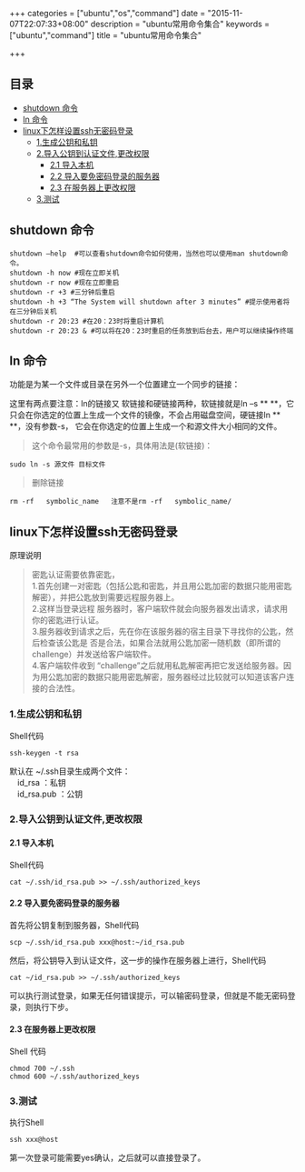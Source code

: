 +++
categories = ["ubuntu","os","command"]
date = "2015-11-07T22:07:33+08:00"
description = "ubuntu常用命令集合"
keywords = ["ubuntu","command"]
title = "ubuntu常用命令集合"

+++
## 目录
<!-- MarkdownTOC -->

- [shutdown 命令](#shutdown-命令)
- [ln 命令](#ln-命令)
- [linux下怎样设置ssh无密码登录](#linux下怎样设置ssh无密码登录)
    - [1.生成公钥和私钥](#1生成公钥和私钥)
    - [2.导入公钥到认证文件,更改权限](#2导入公钥到认证文件更改权限)
        - [2.1 导入本机](#21-导入本机)
        - [2.2 导入要免密码登录的服务器](#22-导入要免密码登录的服务器)
        - [2.3 在服务器上更改权限](#23-在服务器上更改权限)
    - [3.测试](#3测试)

<!-- /MarkdownTOC -->

## shutdown 命令

```
shutdown –help  #可以查看shutdown命令如何使用，当然也可以使用man shutdown命令。
shutdown -h now #现在立即关机
shutdown -r now #现在立即重启
shutdown -r +3 #三分钟后重启
shutdown -h +3 “The System will shutdown after 3 minutes” #提示使用者将在三分钟后关机
shutdown -r 20:23 #在20：23时将重启计算机
shutdown -r 20:23 & #可以将在20：23时重启的任务放到后台去，用户可以继续操作终端
```

## ln 命令

功能是为某一个文件或目录在另外一个位置建立一个同步的链接：  

这里有两点要注意：ln的链接又 软链接和硬链接两种，软链接就是ln –s ** **，它只会在你选定的位置上生成一个文件的镜像，不会占用磁盘空间，硬链接ln ** **，没有参数-s， 它会在你选定的位置上生成一个和源文件大小相同的文件。
>这个命令最常用的参数是-s，具体用法是(软链接)：  

`sudo ln -s 源文件 目标文件 `

>删除链接  

`rm -rf   symbolic_name   注意不是rm -rf   symbolic_name/`

## linux下怎样设置ssh无密码登录
原理说明
>密匙认证需要依靠密匙，  
1.首先创建一对密匙（包括公匙和密匙，并且用公匙加密的数据只能用密匙解密），并把公匙放到需要远程服务器上。  
2.这样当登录远程 服务器时，客户端软件就会向服务器发出请求，请求用你的密匙进行认证。  
3.服务器收到请求之后，先在你在该服务器的宿主目录下寻找你的公匙，然后检查该公匙是 否是合法，如果合法就用公匙加密一随机数（即所谓的challenge）并发送给客户端软件。  
4.客户端软件收到 “challenge”之后就用私匙解密再把它发送给服务器。因为用公匙加密的数据只能用密匙解密，服务器经过比较就可以知道该客户连接的合法性。

### 1.生成公钥和私钥
Shell代码 
```
ssh-keygen -t rsa
```
默认在 ~/.ssh目录生成两个文件：  
　id_rsa      ：私钥  
　id_rsa.pub  ：公钥  
### 2.导入公钥到认证文件,更改权限
#### 2.1 导入本机
Shell代码 
```
cat ~/.ssh/id_rsa.pub >> ~/.ssh/authorized_keys  
```
#### 2.2 导入要免密码登录的服务器
首先将公钥复制到服务器，Shell代码 
```
scp ~/.ssh/id_rsa.pub xxx@host:~/id_rsa.pub  
```
然后，将公钥导入到认证文件，这一步的操作在服务器上进行，Shell代码 
```
cat ~/id_rsa.pub >> ~/.ssh/authorized_keys 
```
可以执行测试登录，如果无任何错误提示，可以输密码登录，但就是不能无密码登录，则执行下步。
#### 2.3 在服务器上更改权限
Shell 代码
```
chmod 700 ~/.ssh
chmod 600 ~/.ssh/authorized_keys 
```
### 3.测试
执行Shell
```
ssh xxx@host
```
第一次登录可能需要yes确认，之后就可以直接登录了。